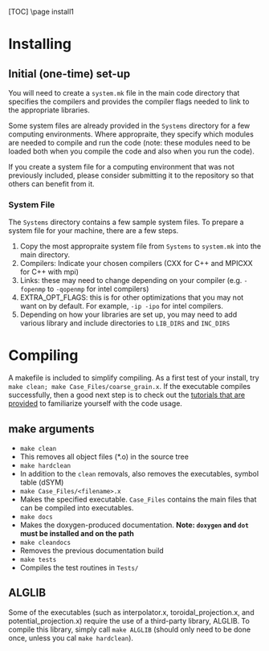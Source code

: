 [TOC]
\page install1

# Installing

## Initial (one-time) set-up

You will need to create a `system.mk` file in the main code directory that specifies the compilers and provides the compiler flags needed to link to the appropriate libraries.

Some system files are already provided in the `Systems` directory for a few computing environments.
Where appropraite, they specify which modules are needed to compile and run the code (note: these modules need to be loaded both when you compile the code and also when you run the code).

If you create a system file for a computing environment that was not previously included, please consider submitting it to the repository so that others can benefit from it.

### System File

The `Systems` directory contains a few sample system files. To prepare a system file for your machine, there are a few steps.
1. Copy the most appropraite system file from `Systems` to `system.mk` into the main directory.
2. Compilers: Indicate your chosen compilers (CXX for C++ and MPICXX for C++ with mpi)
3. Links: these may need to change depending on your compiler (e.g. `-fopenmp` to `-qopenmp` for intel compilers)
4. EXTRA_OPT_FLAGS: this is for other optimizations that you may not want on by default. For example, `-ip -ipo` for intel compilers.
5. Depending on how your libraries are set up, you may need to add various library and include directories to `LIB_DIRS` and `INC_DIRS`

# Compiling

A makefile is included to simplify compiling. 
As a first test of your install, try `make clean; make Case_Files/coarse_grain.x`.
If the executable compiles successfully, then a good next step is to check out the [tutorials that are provided](./TUTORIALS) to familiarize yourself with the code usage.

## make arguments
* `make clean`
 * This removes all object files (\*.o) in the source tree
* `make hardclean`
 * In addition to the `clean` removals, also removes the executables, symbol table (dSYM)
* `make Case_Files/<filename>.x`
 * Makes the specified executable. `Case_Files` contains the main files that can be compiled into executables.
* `make docs`
 * Makes the doxygen-produced documentation. **Note: `doxygen` and `dot` must be installed and on the path**
* `make cleandocs`
 * Removes the previous documentation build
* `make tests`
 * Compiles the test routines in `Tests/`

## ALGLIB

Some of the executables (such as interpolator.x, toroidal_projection.x, and potential_projection.x) require the use of a third-party library, ALGLIB.
To compile this library, simply call `make ALGLIB` (should only need to be done once, unless you cal `make hardclean`).
